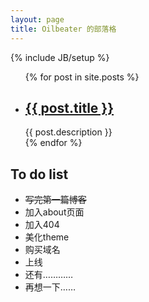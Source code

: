 ```yaml
---
layout: page
title: Oilbeater 的部落格
---
```

{% include JB/setup %}
<head>
  <link rel="stylesheet" href="/css/main.css" type="text/css" />
</head>
<body>
  <div class="main">
    <ul>
    {% for post in site.posts %}
        <li class="posts">
            <h2>
              <a href="{{ post.url }}">{{ post.title }}</a>
            </h2>
            <span class="description">{{ post.description }}</span>
        </li>
    {% endfor %}
    </ul>
  </div>
  <div class="to_do_list">
    <aside>
    <h2>
      To do list
    </h2>
    <ul>
      <li><s>写完第一篇博客</s></li>
      <li>加入about页面</li>
      <li>加入404</li>
      <li>美化theme</li>
      <li>购买域名</li>
      <li>上线</li>
      <li>还有…………</li>
      <li>再想一下……</li>
    </ul>
    </aside>
  </div>
</body>
